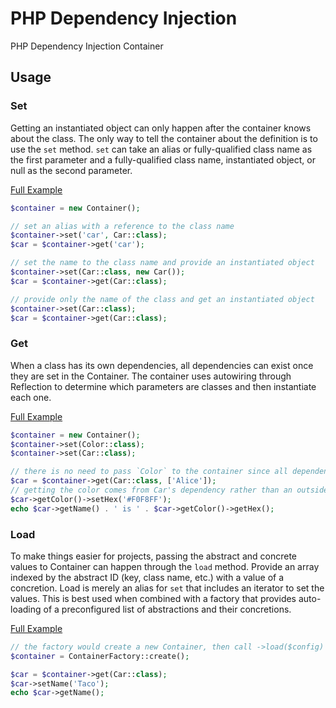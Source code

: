 # PHP Dependency Injection

PHP Dependency Injection Container

## Usage

### Set

Getting an instantiated object can only happen after the container knows about
the class. The only way to tell the container about the definition is to use the
`set` method. `set` can take an alias or fully-qualified class name as the first
parameter and a fully-qualified class name, instantiated object, or null as the
second parameter.

[Full Example](examples/container-set.php)

```php
$container = new Container();

// set an alias with a reference to the class name
$container->set('car', Car::class);
$car = $container->get('car');

// set the name to the class name and provide an instantiated object
$container->set(Car::class, new Car());
$car = $container->get(Car::class);

// provide only the name of the class and get an instantiated object
$container->set(Car::class);
$car = $container->get(Car::class);
```

### Get

When a class has its own dependencies, all dependencies can exist once they are
set in the Container. The container uses autowiring through Reflection to
determine which parameters are classes and then instantiate each one.

[Full Example](examples/get-autowiring.php)

```php
$container = new Container();
$container->set(Color::class);
$container->set(Car::class);

// there is no need to pass `Color` to the container since all dependencies load automatically
$car = $container->get(Car::class, ['Alice']);
// getting the color comes from Car's dependency rather than an outside influence
$car->getColor()->setHex('#F0F8FF');
echo $car->getName() . ' is ' . $car->getColor()->getHex();
```

### Load

To make things easier for projects, passing the abstract and concrete values to
Container can happen through the `load` method. Provide an array indexed by the
abstract ID (key, class name, etc.) with a value of a concretion. Load is merely
an alias for `set` that includes an iterator to set the values. This is best
used when combined with a factory that provides auto-loading of a preconfigured
list of abstractions and their concretions.

[Full Example](examples/load-array.php)

```php
// the factory would create a new Container, then call ->load($config) with the appropriate values
$container = ContainerFactory::create();

$car = $container->get(Car::class);
$car->setName('Taco');
echo $car->getName();
```
